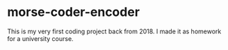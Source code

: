 # morse-coder-encoder
This is my very first coding project back from 2018. I made it as homework for a university course.
